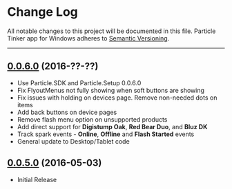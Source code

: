 # Change Log

All notable changes to this project will be documented in this file.
Particle Tinker app for Windows adheres to [Semantic Versioning](http://semver.org/).

---

## [0.0.6.0](https://github.com/spark/particle-app-windows/releases/tag/v0.0.6.0) (2016-??-??)

* Use Particle.SDK and Particle.Setup 0.0.6.0
* Fix FlyoutMenus not fully showing when soft buttons are showing
* Fix issues with holding on devices page. Remove non-needed dots on items
* Add back buttons on device pages
* Remove flash menu option on unsupported products
* Add direct support for **Digistump Oak**, **Red Bear Duo**, and **Bluz DK**
* Track spark events - **Online**, **Offline** and **Flash Started** events
* General update to Desktop/Tablet code

## [0.0.5.0](https://github.com/spark/particle-app-windows/releases/tag/v0.0.5.0) (2016-05-03)

* Initial Release
